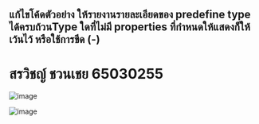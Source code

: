 ## แก้ไขโค้ดตัวอย่าง ให้รายงานรายละเอียดของ predefine type ได้ครบถ้วนType ใดที่ไม่มี properties ที่กำหนดให้แสดงก็ให้เว้นไว้ หรือใช้การขีด (-)
# สรวิชญ์ ชวนเชย 65030255

![image](https://github.com/Sorawit255/03376836-OOP-2566-Lab-02/assets/144196505/152f2f73-f495-479b-928f-a0de0c21addf)


![image](https://github.com/Sorawit255/03376836-OOP-2566-Lab-02/assets/144196505/5b85f970-f7c1-41af-bf0f-7c2668eaa9a0)


